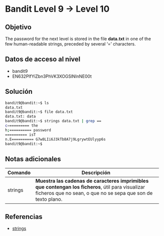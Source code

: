 # Bandit Level 9 → Level 10


## Objetivo
The password for the next level is stored in the file **data.txt** in one of the few human-readable strings, preceded by several ‘=’ characters.

## Datos de acceso al nivel 
- bandit9
- EN632PlfYiZbn3PhVK3XOGSlNInNE00t

## Solución
``` bash
bandit9@bandit:~$ ls
data.txt
bandit9@bandit:~$ file data.txt
data.txt: data
bandit9@bandit:~$ strings data.txt | grep ==
c========== the
h;========== password
========== isT
n.E========== G7w8LIi6J3kTb8A7j9LgrywtEUlyyp6s
bandit9@bandit:~$
```


## Notas adicionales
| Comando | Descripción |
|------ | -------------- |
| strings | **Muestra las cadenas de caracteres imprimibles que contengan los ficheros**, útil para visualizar ficheros que no sean, o que no se sepa que son de texto plano. |

## Referencias
- [strings](https://francisconi.org/linux/comandos/strings#:~:text=Muestra%20las%20cadenas%20de%20caracteres,que%20son%20de%20texto%20plano.)
